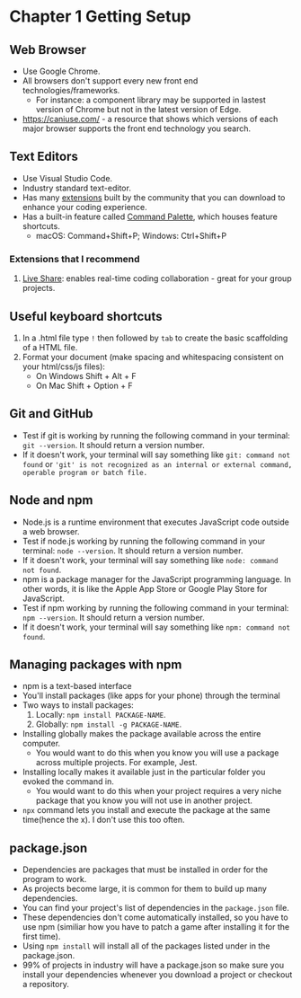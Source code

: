 # Chapter 1 Getting Setup
## Web Browser
- Use Google Chrome.
- All browsers don't support every new front end technologies/frameworks.
    - For instance: a component library may be supported in lastest version of Chrome but not in the latest version of Edge.
- https://caniuse.com/ - a resource that shows which versions of each major browser supports the front end technology you search.

## Text Editors
- Use Visual Studio Code.
- Industry standard text-editor.
- Has many [extensions](https://code.visualstudio.com/docs/editor/extension-marketplace) built by the community that you can download to enhance your coding experience.
- Has a built-in feature called [Command Palette](https://code.visualstudio.com/docs/getstarted/userinterface#_command-palette), which houses feature shortcuts.
    - macOS: Command+Shift+P; Windows: Ctrl+Shift+P

### Extensions that I recommend
1. [Live Share](https://marketplace.visualstudio.com/items?itemName=MS-vsliveshare.vsliveshare): enables real-time coding collaboration - great for your group projects.

## Useful keyboard shortcuts
1. In a .html file type ```!``` then followed by ```tab``` to create the basic scaffolding of a HTML file.
2. Format your document (make spacing and whitespacing consistent on your html/css/js files):
    - On Windows Shift + Alt + F
    - On Mac Shift + Option + F

## Git and GitHub
- Test if git is working by running the following command in your terminal: ```git --version```. It should return a version number.
- If it doesn't work, your terminal will say something like ```git: command not found``` or ```'git' is not recognized as an internal or external command,
operable program or batch file.```

## Node and npm
- Node.js is a runtime environment that executes JavaScript code outside a web browser. 
- Test if node.js working by running the following command in your terminal: ```node --version```. It should return a version number.
- If it doesn't work, your terminal will say something like ```node: command not found```.
- npm is a package manager for the JavaScript programming language. In other words, it is like the Apple App Store or Google Play Store for JavaScript.
- Test if npm working by running the following command in your terminal: ```npm --version```. It should return a version number.
- If it doesn't work, your terminal will say something like ```npm: command not found```.

## Managing packages with npm
- npm is a text-based interface
- You'll install packages (like apps for your phone) through the terminal
- Two ways to install packages:
    1. Locally: ```npm install PACKAGE-NAME```.
    2. Globally: ```npm install -g PACKAGE-NAME```.
- Installing globally makes the package available across the entire computer.
    - You would want to do this when you know you will use a package across multiple projects. For example, Jest.
- Installing locally makes it available just in the particular folder you evoked the command in.
    - You would want to do this when your project requires a very niche package that you know you will not use in another project.
- ```npx``` command lets you install and execute the package at the same time(hence the x). I don't use this too often.

## package.json
- Dependencies are packages that must be installed in order for the program to work.
- As projects become large, it is common for them to build up many dependencies.
- You can find your project's list of dependencies in the ```package.json``` file.
- These dependencies don't come automatically installed, so you have to use npm (similiar how you have to patch a game after installing it for the first time).
- Using ```npm install``` will install all of the packages listed under in the package.json.
- 99% of projects in industry will have a package.json so make sure you install your dependencies whenever you download a project or checkout a repository. 